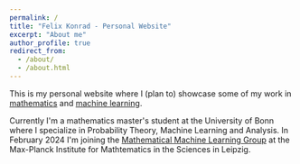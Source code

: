 ```yaml
---
permalink: /
title: "Felix Konrad - Personal Website"
excerpt: "About me"
author_profile: true
redirect_from: 
  - /about/
  - /about.html
---
```


This is my personal website where I (plan to) showcase some of my work in [mathematics](https://fekonrad.github.io/math/) and [machine learning](https://fekonrad.github.io/ML/). 

Currently I'm a mathematics master's student at the University of Bonn where I specialize in Probability Theory, Machine Learning and Analysis. 
In February 2024 I'm joining the [Mathematical Machine Learning Group](https://www.mis.mpg.de/mathematical-machine-learning) at the Max-Planck Institute for Mathtematics in the Sciences in Leipzig. 
